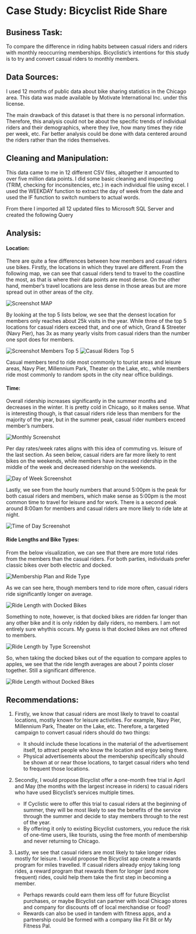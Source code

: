 # Case Study: Bicyclist Ride Share

## Business Task:
	
  To compare the difference in riding habits between casual riders and riders with monthly reoccurring memberships. Bicyclistic’s intentions for this study is to try and convert casual riders to monthly members.

## Data Sources:
	
  I used 12 months of public data about bike sharing statistics in the Chicago area. This data was made available by Motivate International Inc. under this license.
  
 The main drawback of this dataset is that there is no personal information. Therefore, this analysis could not be about the specific trends of individual riders and their demographics, where they live, how many times they ride per week, etc. Far better analysis could be done with data centered around the riders rather than the rides themselves.

## Cleaning and Manipulation:
	
  This data came to me in 12 different CSV files, altogether it amounted to over five million data points. I did some basic cleaning and inspecting (TRIM, checking for inconsitencies, etc.) in each individual file using excel. I used the WEEKDAY function to extract the day of week from the date and used the IF function to switch numbers to actual words.
	
  From there I imported all 12 updated files to Microsoft SQL Server and created the following Query
  
  ## Analysis:
	
  #### Location:
	 
  There are quite a few differences between how members and casual riders use bikes. Firstly, the locations in which they travel are different. From the following map, we can see that casual riders tend to travel to the coastline the most, as that is where their data points are most dense. On the other hand, member’s travel locations are less dense in those areas but are more spread out in other areas of the city.
  
  ![Screenshot MAP](https://user-images.githubusercontent.com/99245093/152954776-9fe0023c-8275-491c-a910-77dec63d276a.png)
  
  By looking at the top 5 lists below, we see that the densest location for members only reaches about 25k visits in the year. While three of the top 5 locations for casual riders exceed that, and one of which, Grand & Streeter (Navy Pier), has 3x as many yearly visits from casual riders than the number one spot does for members.
	
![Screenshot Members Top 5](https://user-images.githubusercontent.com/99245093/152964566-b736c3df-c5f7-4428-8b7e-e14751ff0da7.png)
![Casual Riders Top 5](https://user-images.githubusercontent.com/99245093/152964582-6a95c79e-98fe-46a3-902b-83db02889563.png)

  Casual members tend to ride most commonly to tourist areas and leisure areas, Navy Pier, Millennium Park, Theater on the Lake, etc., while members ride most commonly to random spots in the city near office buildings.
	
  #### Time:
	
  Overall ridership increases significantly in the summer months and decreases in the winter. It is pretty cold in Chicago, so it makes sense. What is interesting though, is that casual riders ride less than members for the majority of the year, but in the summer peak, casual rider numbers exceed member’s numbers.
  
![Monthly Screenshot](https://user-images.githubusercontent.com/99245093/152966373-3fffb32f-248d-435e-b53f-040c0b57883f.png)
  
Per day rates/week rates aligns with this idea of commuting vs. leisure of the last section. As seen below, casual riders are far more likely to rent bikes on the weekends, while members have increased ridership in the middle of the week and decreased ridership on the weekends.

![Day of Week Screenshot](https://user-images.githubusercontent.com/99245093/152967882-dad15b7e-fddd-47cf-8c39-09442e068657.png)

Lastly, we see from the hourly numbers that around 5:00pm is the peak for both casual riders and members, which make sense as 5:00pm is the most common time to travel for leisure and for work. There is a second peak around 8:00am for members and casual riders are more likely to ride late at night.

![Time of Day Screenshot](https://user-images.githubusercontent.com/99245093/152967947-87789db1-3bae-49bd-b851-3fdab4670ee7.png)

#### Ride Lengths and Bike Types:
	
  From the below visualization, we can see that there are more total rides from the members than the casual riders. For both parties, individuals prefer classic bikes over both electric and docked.
  
  ![Membership Plan and Ride Type](https://user-images.githubusercontent.com/99245093/152970029-e5e2a360-f232-4141-b2e7-05b232094b2b.png)
  
  As we can see here, though members tend to ride more often, casual riders ride significantly longer on average. 
  
  ![Ride Length with Docked Bikes](https://user-images.githubusercontent.com/99245093/152970117-d56e59fe-c580-4378-96a3-0e146ab93b02.png)
  
  Something to note, however, is that docked bikes are ridden far longer than any other bike and it is only ridden by daily riders, no members.  I am not entirely sure whythis occurs. My guess is that docked bikes are not offered to members.
  
  ![Ride Length by Type Screenshot](https://user-images.githubusercontent.com/99245093/152970097-20b7324f-59e2-491c-9493-279b618384f3.png)
  
  So, when taking the docked bikes out of the equation to compare apples to apples, we see that the ride length averages are about 7 points closer together. Still a significant difference.
  
  ![Ride Length without Docked Bikes](https://user-images.githubusercontent.com/99245093/152970142-042f750a-bd74-4613-a360-ca12c05b7447.png)

## Recommendations:
1.	Firstly, we know that casual riders are most likely to travel to coastal locations, mostly known for leisure activities. For example, Navy Pier, Millennium Park, Theater on the Lake, etc. Therefore, a targeted campaign to convert casual riders should do two things: 
     - It should include these locations in the material of the advertisement itself, to attract people who know the location and enjoy being there. 
     - Physical advertisements about the membership specifically should be shown at or near those locations, to target casual riders who tend to frequent those locations.

2.	Secondly, I would propose Bicyclist offer a one-month free trial in April and May (the months with the largest increase in riders) to casual riders who have used Bicyclist’s services multiple times. 
    - If Cyclistic were to offer this trial to casual riders at the beginning of summer, they will be most likely to see the benefits of the service through the summer and decide to stay members through to the rest of the year. 
    - By offering it only to existing Bicyclist customers, you reduce the risk of one-time users, like tourists, using the free month of membership and never returning to Chicago.


3.	Lastly, we see that casual riders are most likely to take longer rides mostly for leisure. I would propose the Bicyclist app create a rewards program for miles travelled. If casual riders already enjoy taking long rides, a reward program that rewards them for longer (and more frequent) rides, could help them take the first step in becoming a member.
    - Perhaps rewards could earn them less off for future Bicyclist purchases, or maybe Bicyclist can partner with local Chicago stores and company for discounts off of local merchandise or food?
    - Rewards can also be used in tandem with fitness apps, and a partnership could be formed with a company like Fit Bit or My Fitness Pal.

